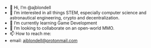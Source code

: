 - 👋 Hi, I’m @ajblondell
- 👀 I’m interested in all things STEM, especially computer science and astronautical engineering, crypto and decentralization.
- 🌱 I’m currently learning Game Development
- 💞️ I’m looking to collaborate on an open-world MMO.
- 📫 How to reach me:
- email: ajblondell@protonmail.com

<!---
ajblondell/ajblondell is a ✨ special ✨ repository because its `README.md` (this file) appears on your GitHub profile.
You can click the Preview link to take a look at your changes.
--->
